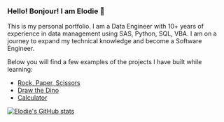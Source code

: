 ### Hello! Bonjour! I am Elodie 👋


<!--
- 🌱 I’m currently learning ...
- 👯 I’m looking to collaborate on ...
- 🤔 I’m looking for help with ...
- 💬 Ask me about ...
- I’m currently working on JavaScript, TypeScript
- 😄 Pronouns: She/Her
-->

This is my personal portfolio. 
I am a Data Engineer with 10+ years of experience in data management using SAS, Python, SQL, VBA. 
I am on a journey to expand my technical knowledge and become a Software Engineer.

Below you will find a few examples of the projects I have built while learning:


* [Rock, Paper, Scissors](https://elodiemai.github.io/RockPaperScissors)
* [Draw the Dino](https://elodiemai.github.io/DrawDino)
* [Calculator](https://elodiemai.github.io/Calculator)

[![Elodie's GitHub stats](https://github-readme-stats.vercel.app/api?username=elodiemai&show_icons=true&theme=dark)](https://github.com/elodiemai/github-readme-stats)

